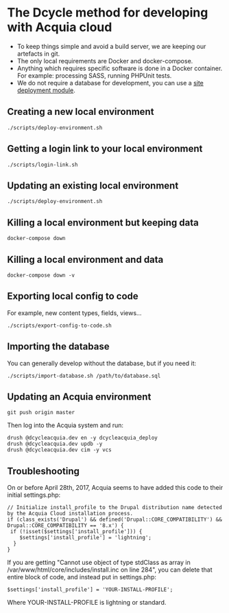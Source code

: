 The Dcycle method for developing with Acquia cloud
=====

 * To keep things simple and avoid a build server, we are keeping our artefacts in git.
 * The only local requirements are Docker and docker-compose.
 * Anything which requires specific software is done in a Docker container. For example: processing SASS, running PHPUnit tests.
 * We do not require a database for development, you can use a [site deployment module](http://blog.dcycle.com/blog/68).

Creating a new local environment
-----

    ./scripts/deploy-environment.sh

Getting a login link to your local environment
-----

    ./scripts/login-link.sh

Updating an existing local environment
-----

    ./scripts/deploy-environment.sh

Killing a local environment but keeping data
-----

    docker-compose down

Killing a local environment and data
-----

    docker-compose down -v

Exporting local config to code
-----

For example, new content types, fields, views...

    ./scripts/export-config-to-code.sh

Importing the database
-----

You can generally develop without the database, but if you need it:

    ./scripts/import-database.sh /path/to/database.sql

Updating an Acquia environment
-----

    git push origin master

Then log into the Acquia system and run:

    drush @dcycleacquia.dev en -y dcycleacquia_deploy
    drush @dcycleacquia.dev updb -y
    drush @dcycleacquia.dev cim -y vcs

Troubleshooting
-----

On or before April 28th, 2017, Acquia seems to have added this code to their initial settings.php:

    // Initialize install_profile to the Drupal distribution name detected by the Acquia Cloud installation process.
    if (class_exists('Drupal') && defined('Drupal::CORE_COMPATIBILITY') && Drupal::CORE_COMPATIBILITY == '8.x') {
     if (!isset($settings['install_profile'])) {
        $settings['install_profile'] = 'lightning';
      }
    }

If you are getting "Cannot use object of type stdClass as array in /var/www/html/core/includes/install.inc on line 284", you can delete that entire block of code, and instead put in settings.php:

    $settings['install_profile'] = 'YOUR-INSTALL-PROFILE';

Where YOUR-INSTALL-PROFILE is lightning or standard.
